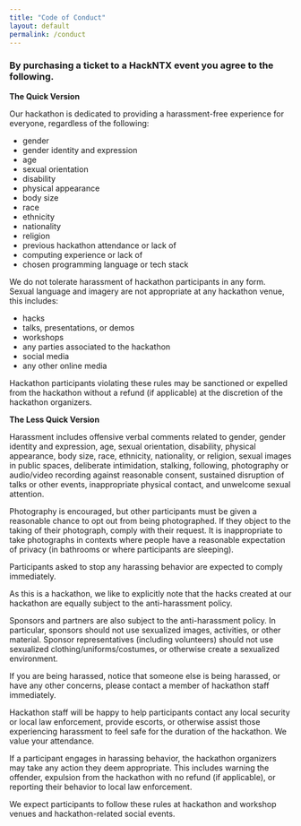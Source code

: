 ```yaml
---
title: "Code of Conduct"
layout: default
permalink: /conduct
---
```


### By purchasing a ticket to a HackNTX event you agree to the following.



**The Quick Version**

Our hackathon is dedicated to providing a harassment-free experience for everyone, regardless of the following:

*   gender
*   gender identity and expression
*   age
*   sexual orientation
*   disability
*   physical appearance
*   body size
*   race
*   ethnicity
*   nationality
*   religion
*   previous hackathon attendance or lack of
*   computing experience or lack of
*   chosen programming language or tech stack

We do not tolerate harassment of hackathon participants in any form. Sexual language and imagery are not appropriate at any hackathon venue, this includes:

*   hacks
*   talks, presentations, or demos
*   workshops
*   any parties associated to the hackathon
*   social media
*   any other online media

Hackathon participants violating these rules may be sanctioned or expelled from the hackathon without a refund (if applicable) at the discretion of the hackathon organizers.

**The Less Quick Version**

Harassment includes offensive verbal comments related to gender, gender identity and expression, age, sexual orientation, disability, physical appearance, body size, race, ethnicity, nationality, or religion, sexual images in public spaces, deliberate intimidation, stalking, following, photography or audio/video recording against reasonable consent, sustained disruption of talks or other events, inappropriate physical contact, and unwelcome sexual attention.

Photography is encouraged, but other participants must be given a reasonable chance to opt out from being photographed. If they object to the taking of their photograph, comply with their request. It is inappropriate to take photographs in contexts where people have a reasonable expectation of privacy (in bathrooms or where participants are sleeping).

Participants asked to stop any harassing behavior are expected to comply immediately.

As this is a hackathon, we like to explicitly note that the hacks created at our hackathon are equally subject to the anti-harassment policy.

Sponsors and partners are also subject to the anti-harassment policy. In particular, sponsors should not use sexualized images, activities, or other material. Sponsor representatives (including volunteers) should not use sexualized clothing/uniforms/costumes, or otherwise create a sexualized environment.

If you are being harassed, notice that someone else is being harassed, or have any other concerns, please contact a member of hackathon staff immediately.

Hackathon staff will be happy to help participants contact any local security or local law enforcement, provide escorts, or otherwise assist those experiencing harassment to feel safe for the duration of the hackathon. We value your attendance.

If a participant engages in harassing behavior, the hackathon organizers may take any action they deem appropriate. This includes warning the offender, expulsion from the hackathon with no refund (if applicable), or reporting their behavior to local law enforcement.

We expect participants to follow these rules at hackathon and workshop venues and hackathon-related social events.